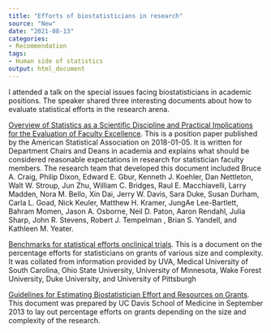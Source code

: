 ```yaml
---
title: "Efforts of biostatisticians in research"
source: "New"
date: "2021-08-13"
categories:
- Recommendation
tags:
- Human side of statistics
output: html_document
---
```


I attended a talk on the special issues facing biostatisticians in academic positions. The speaker shared three interesting documents about how to evaluate statistical efforts in the research arena. 

<!--more-->

[Overview of Statistics as a Scientific Discipline and Practical Implications for the Evaluation of Faculty Excellence][asa1]. This is a position paper published by the American Statistical Association on 2018-01-05. It is written for Department Chairs and Deans in academia and explains what should be considered reasonable expectations in research for statistician faculty members. The research team that developed this document included Bruce A. Craig, Philip Dixon, Edward E. Gbur, Kenneth J. Koehler, Dan Nettleton, Walt W. Stroup, Jun Zhu, William C. Bridges, Raul E. Macchiavelli, Larry Madden, Nora M. Bello, Xin Dai, Jerry W. Davis, Sara Duke, Susan Durham, Carla L. Goad, Nick Keuler, Matthew H. Kramer, JungAe Lee-Bartlett, Bahram Momen, Jason A. Osborne, Neil D. Paton, Aaron Rendahl, Julia Sharp, John R. Stevens, Robert J. Tempelman , Brian S. Yandell, and Kathleen M. Yeater.

[Benchmarks for statistical efforts onclinical trials][ben1]. This is a document on the percentage efforts for statisticians on grants of various size and complexity. It was collated from information provided by UVA, Medical University of South Carolina, Ohio State University, University of Minnesota, Wake Forest University, Duke University, and University of Pittsburgh

[Guidelines for Estimating Biostatistician Effort and Resources on Grants][ucd1]. This document was prepared by UC Davis School of Medicine in September 2013 to lay out percentage efforts on grants depending on the size and complexity of the research.

[asa1]: https://www.amstat.org/asa/files/pdfs/POL-Statistics-as-a-Scientific-Discipline.pdf
[ben1]: https://med.virginia.edu/phs/wp-content/uploads/sites/188/2021/05/TRAppS-Biostat-effort-benchmarks-Apr2021.pdf
[ucd1]: https://health.ucdavis.edu/ctsc/area/biostatistics/Documents/UCD_Biostat_Effort_Guidelines.pdf
